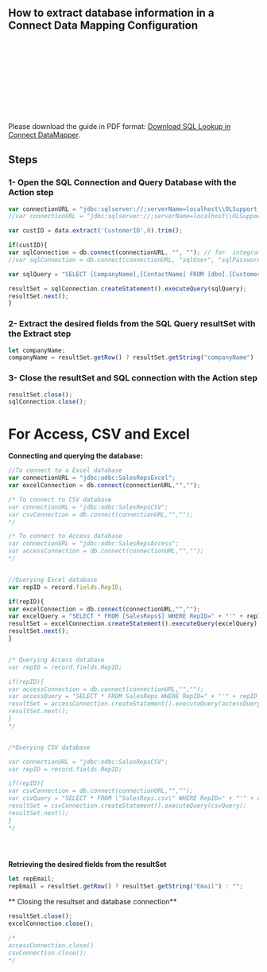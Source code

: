 
## How to extract database information in a Connect Data Mapping Configuration


<object data="https://github.com/rodnnr/olconnect-dblookupindm/blob/master/SQL_Lookup_in_Connect_DataMapper.pdf" type="application/pdf" width="700px" height="700px">
    <embed src="https://github.com/rodnnr/olconnect-dblookupindm/blob/master/SQL_Lookup_in_Connect_DataMapper.pdf">
        <p>Please download the guide in PDF format: <a href="https://github.com/rodnnr/olconnect-dblookupindm/blob/master/SQL_Lookup_in_Connect_DataMapper.pdf">Download SQL Lookup in Connect DataMapper</a>.</p>
    </embed>
</object>

## Steps

### 1- Open the SQL Connection and Query Database with the Action step

```javascript
var connectionURL = "jdbc:sqlserver://;serverName=localhost\\OLSupport;integratedSecurity=true;databaseName=Northwind";
//var connectionURL = "jdbc:sqlserver://;serverName=localhost\\OLSupport;integratedSecurity=false;databaseName=Northwind";

var custID = data.extract('CustomerID',0).trim();

if(custID){
var sqlConnection = db.connect(connectionURL, "", ""); // for  integratedSecurity=true
//var sqlConnection = db.connect(connectionURL, "sqlUser", "sqlPassword"); // for integratedSecurity=false

var sqlQuery = "SELECT [CompanyName],[ContactName] FROM [dbo].[Customers] where CustomerID=" + "'" + custID + "'";

resultSet = sqlConnection.createStatement().executeQuery(sqlQuery);
resultSet.next();
}
```

### 2- Extract the desired fields from the SQL Query resultSet with the Extract step
```javascript
let companyName;
companyName = resultSet.getRow() ? resultSet.getString("companyName") : "";
```

### 3- Close the resultSet and SQL connection with the Action step
```javascript
resultSet.close();
sqlConnection.close();
```

# For Access, CSV and Excel

**Connecting and querying the database:**

```javascript
//To connect to a Excel database
var connectionURL = "jdbc:odbc:SalesRepsExcel";
var excelConnection = db.connect(connectionURL,"","");

/* To connect to CSV database
var connectionURL = "jdbc:odbc:SalesRepsCSV";
var csvConnection = db.connect(connectionURL,"","");
*/

/* To connect to Access database
var connectionURL = "jdbc:odbc:SalesRepsAccess";
var accessConnection = db.connect(connectionURL,"","");
*/


//Querying Excel database
var repID = record.fields.RepID;

if(repID){
var excelConnection = db.connect(connectionURL,"","");
var excelQuery = "SELECT * FROM [SalesReps$] WHERE RepID=" + "'" + repID + "'";
resultSet = excelConnection.createStatement().executeQuery(excelQuery);
resultSet.next();
}


/* Querying Access database
var repID = record.fields.RepID;

if(repID){
var accessConnection = db.connect(connectionURL,"","");
var accessQuery = "SELECT * FROM SalesReps WHERE RepID=" + "'" + repID + "'";
resultSet = accessConnection.createStatement().executeQuery(accessQuery);
resultSet.next();
}
*/


/*Querying CSV database

var connectionURL = "jdbc:odbc:SalesRepsCSV";
var repID = record.fields.RepID;

if(repID){
var csvConnection = db.connect(connectionURL,"","");
var csvQuery = "SELECT * FROM \"SalesReps.csv\" WHERE RepID=" + "'" + repID + "'";
resultSet = csvConnection.createStatement().executeQuery(csvQuery);
resultSet.next();
}
*/


 

```

**Retrieving the desired fields from the resultSet**

```javascript
let repEmail;
repEmail = resultSet.getRow() ? resultSet.getString("Email") : "";
```

** Closing the resultset and database connection**
```javascript
resultSet.close();
excelConnection.close();

/* 
accessConnection.close()
csvConnection.close();
*/
```
